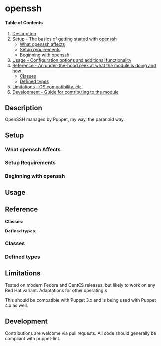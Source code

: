 # openssh

#### Table of Contents

1. [Description](#description)
1. [Setup - The basics of getting started with openssh](#setup)
    * [What openssh affects](#what-openssh-affects)
    * [Setup requirements](#setup-requirements)
    * [Beginning with openssh](#beginning-with-openssh)
1. [Usage - Configuration options and additional functionality](#usage)
1. [Reference - An under-the-hood peek at what the module is doing and how](#reference)
    * [Classes](#classes)
    * [Defined types](#defined-types)
1. [Limitations - OS compatibility, etc.](#limitations)
1. [Development - Guide for contributing to the module](#development)

## Description

OpenSSH managed by Puppet, my way, the paranoid way.

## Setup

### What openssh Affects

### Setup Requirements

### Beginning with openssh

## Usage

## Reference

**Classes:**

**Defined types:**


### Classes


### Defined types


## Limitations

Tested on modern Fedora and CentOS releases, but likely to work on any Red Hat variant.  Adaptations for other operating s

This should be compatible with Puppet 3.x and is being used with Puppet 4.x as
well.

## Development

Contributions are welcome via pull requests.  All code should generally be compliant with puppet-lint.
